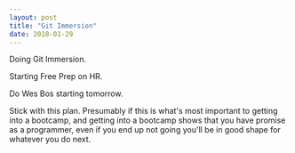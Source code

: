 ```yaml
---
layout: post
title: "Git Immersion"
date: 2018-01-29
---
```


Doing Git Immersion.

Starting Free Prep on HR.

Do Wes Bos starting tomorrow.


Stick with this plan. Presumably if this is what's most important to getting into a bootcamp, and getting into a bootcamp shows that you have promise as a programmer, even if you end up not going you'll be in good shape for whatever you do next.
